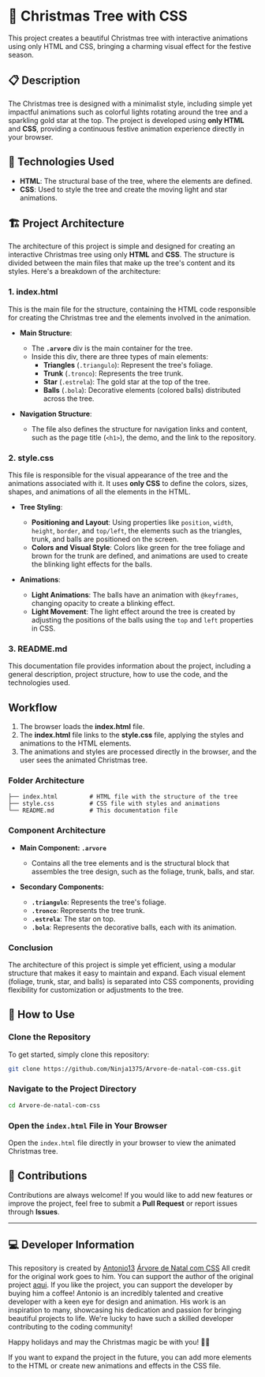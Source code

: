 # 🎄 Christmas Tree with CSS

This project creates a beautiful Christmas tree with interactive animations using only HTML and CSS, bringing a charming visual effect for the festive season.

## 📋 Description

The Christmas tree is designed with a minimalist style, including simple yet impactful animations such as colorful lights rotating around the tree and a sparkling gold star at the top. The project is developed using **only HTML** and **CSS**, providing a continuous festive animation experience directly in your browser.

## 🚀 Technologies Used

- **HTML**: The structural base of the tree, where the elements are defined.
- **CSS**: Used to style the tree and create the moving light and star animations.

## 🏗️ Project Architecture

The architecture of this project is simple and designed for creating an interactive Christmas tree using only **HTML** and **CSS**. The structure is divided between the main files that make up the tree's content and its styles. Here's a breakdown of the architecture:

### 1. **index.html**
This is the main file for the structure, containing the HTML code responsible for creating the Christmas tree and the elements involved in the animation.

- **Main Structure**:
  - The **`.arvore`** div is the main container for the tree.
  - Inside this div, there are three types of main elements:
    - **Triangles** (`.triangulo`): Represent the tree's foliage.
    - **Trunk** (`.tronco`): Represents the tree trunk.
    - **Star** (`.estrela`): The gold star at the top of the tree.
    - **Balls** (`.bola`): Decorative elements (colored balls) distributed across the tree.

- **Navigation Structure**:
  - The file also defines the structure for navigation links and content, such as the page title (`<h1>`), the demo, and the link to the repository.

### 2. **style.css**
This file is responsible for the visual appearance of the tree and the animations associated with it. It uses **only CSS** to define the colors, sizes, shapes, and animations of all the elements in the HTML.

- **Tree Styling**:
  - **Positioning and Layout**: Using properties like `position`, `width`, `height`, `border`, and `top/left`, the elements such as the triangles, trunk, and balls are positioned on the screen.
  - **Colors and Visual Style**: Colors like green for the tree foliage and brown for the trunk are defined, and animations are used to create the blinking light effects for the balls.

- **Animations**:
  - **Light Animations**: The balls have an animation with `@keyframes`, changing opacity to create a blinking effect.
  - **Light Movement**: The light effect around the tree is created by adjusting the positions of the balls using the `top` and `left` properties in CSS.

### 3. **README.md**
This documentation file provides information about the project, including a general description, project structure, how to use the code, and the technologies used.

## Workflow
1. The browser loads the **index.html** file.
2. The **index.html** file links to the **style.css** file, applying the styles and animations to the HTML elements.
3. The animations and styles are processed directly in the browser, and the user sees the animated Christmas tree.

### Folder Architecture
```plaintext
├── index.html         # HTML file with the structure of the tree
├── style.css          # CSS file with styles and animations
└── README.md          # This documentation file
```

### Component Architecture
- **Main Component: `.arvore`**
  - Contains all the tree elements and is the structural block that assembles the tree design, such as the foliage, trunk, balls, and star.

- **Secondary Components:**
  - **`.triangulo`**: Represents the tree's foliage.
  - **`.tronco`**: Represents the tree trunk.
  - **`.estrela`**: The star on top.
  - **`.bola`**: Represents the decorative balls, each with its animation.
  
### Conclusion
The architecture of this project is simple yet efficient, using a modular structure that makes it easy to maintain and expand. Each visual element (foliage, trunk, star, and balls) is separated into CSS components, providing flexibility for customization or adjustments to the tree.

## 🔧 How to Use

### Clone the Repository

To get started, simply clone this repository:

```bash
git clone https://github.com/Ninja1375/Arvore-de-natal-com-css.git
```

### Navigate to the Project Directory

```bash
cd Arvore-de-natal-com-css
```

### Open the `index.html` File in Your Browser

Open the `index.html` file directly in your browser to view the animated Christmas tree.

## 🎅 Contributions

Contributions are always welcome! If you would like to add new features or improve the project, feel free to submit a **Pull Request** or report issues through **Issues**.

---

## 💻 Developer Information

This repository is created by [Antonio13](https://buymeacoffee.com/antonio13) [Árvore de Natal com CSS](https://github.com/Ninja1375/Arvore-de-natal-com-css) All credit for the original work goes to him. You can support the author of the original project [aqui](https://buymeacoffee.com/antonio13). If you like the project, you can support the developer by buying him a coffee! Antonio is an incredibly talented and creative developer with a keen eye for design and animation. His work is an inspiration to many, showcasing his dedication and passion for bringing beautiful projects to life. We're lucky to have such a skilled developer contributing to the coding community!

Happy holidays and may the Christmas magic be with you! 🎄✨

If you want to expand the project in the future, you can add more elements to the HTML or create new animations and effects in the CSS file.

